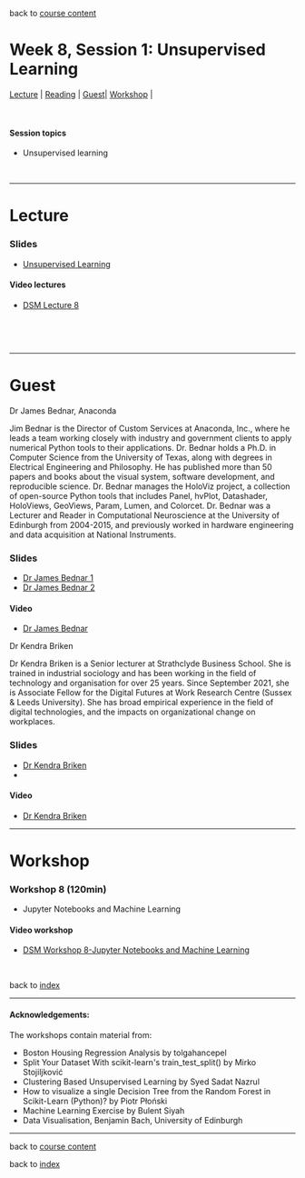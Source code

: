 back to [course content](index#course_organisation)


# Week 8, Session 1: Unsupervised Learning

[Lecture](#lecture) | [Reading](#reading) | [Guest](#guest)| [Workshop](#workshop) | 
<p><br /></p>

#### Session topics

* Unsupervised learning

<p>&nbsp;</p>

***

# Lecture 

### Slides
* [Unsupervised Learning](Files/Data_Science_in_Manufacturing-Week_8_Unsupervised.pdf)

#### Video lectures
* [DSM Lecture 8]()


<br />

  
<a name = "reading"></a>



<p>&nbsp;</p>

***
# Guest 

Dr James Bednar, Anaconda

Jim Bednar is the Director of Custom Services at Anaconda, Inc., where he leads a team working closely with industry and government clients to apply numerical Python tools to their applications. Dr. Bednar holds a Ph.D. in Computer Science from the University of Texas, along with degrees in Electrical Engineering and Philosophy. He has published more than 50 papers and books about the visual system, software development, and reproducible science. Dr. Bednar manages the HoloViz project, a collection of open-source Python tools that includes Panel, hvPlot, Datashader, HoloViews, GeoViews, Param, Lumen, and Colorcet. Dr. Bednar was a Lecturer and Reader in Computational Neuroscience at the University of Edinburgh from 2004-2015, and previously worked in hardware engineering and data acquisition at National Instruments.

### Slides
* [Dr James Bednar 1](Files/JB_1.pdf)
* [Dr James Bednar 2](Files/JB_2)

#### Video 
* [Dr James Bednar](https://uoe.sharepoint.com/:v:/r/sites/DS4M_9-23/Shared%20Documents/General/Recordings/guest_talk_with_Jim_Bednar.mp4?csf=1&web=1&e=kslJdQ)

Dr Kendra Briken

Dr Kendra Briken is a Senior lecturer at Strathclyde Business School. She is trained in industrial sociology and has been working in the field of technology and organisation for over 25 years. Since September 2021, she is Associate Fellow for the Digital Futures at Work Research Centre (Sussex & Leeds University). She has broad empirical experience in the field of digital technologies, and the impacts on organizational change on workplaces.

### Slides
* [Dr Kendra Briken](Files/KB.pdf)
* 
#### Video 
* [Dr Kendra Briken]()


***

# Workshop

<a name = "workshop"></a>
### Workshop 8  (120min)

* Jupyter Notebooks and Machine Learning 
 

#### Video workshop
* [DSM Workshop 8-Jupyter Notebooks and Machine Learning]()

<p>&nbsp;</p>


back to [index](index#course_organisation)

***
  

#### Acknowledgements:

The workshops contain material from:
* Boston Housing Regression Analysis by tolgahancepel 
* Split Your Dataset With scikit-learn's train_test_split() by Mirko Stojiljković 
* Clustering Based Unsupervised Learning by Syed Sadat Nazrul
* How to visualize a single Decision Tree from the Random Forest in Scikit-Learn (Python)? by Piotr Płoński
* Machine Learning Exercise by Bulent Siyah
* Data Visualisation, Benjamin Bach, University of Edinburgh

***

back to [course content](index#course_organisation)

 back to [index](index.md)
